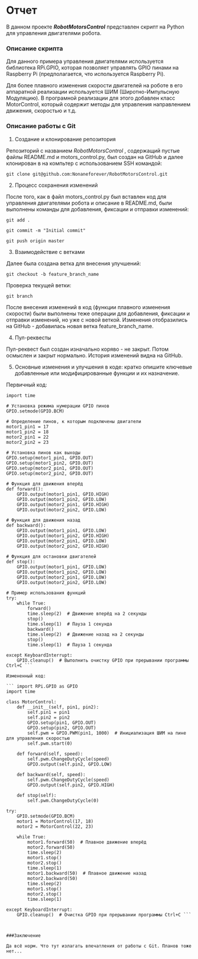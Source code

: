 # Отчет

В данном проекте ***RobotMotorsControl*** представлен скрипт на Python для управления двигателями робота.

### Описание скрипта

Для данного примера управления двигателями используется библиотека RPi.GPIO, которая позволяет управлять GPIO пинами на Raspberry Pi (предполагается, что используется Raspberry Pi). 

Для более плавного изменения скорости двигателей на роботе в его аппаратной реализации используется ШИМ (Широтно-Импульсную Модуляцию). В програмной реализации для этого добавлен класс MotorControl, который содержит методы для управления направлением движения, скоростью и т.д. 

### Описание работы с Git

1. Создание и клонирование репозитория

Репозиторий с названием _RobotMotorsControl_ , содержащий пустые файлы README.md и motors_control.py, был создан на GitHub и далее клонирован в на компьтер с использованием SSH командой:

``` git clone git@github.com:Nonaneforever/RobotMotorsControl.git ```

2. Процесс сохранения изменений

После того, как в файл motors_control.py был вставлен код для управления двигателями робота и описание в README.md, были выполнены команды для добавления, фиксации и отправки изменений: 

``` git add . ```

``` git commit -m "Initial commit" ```

``` git push origin master ```


3. Взаимодействие с ветками

Далее была создана ветка для внесения улучшений:

``` git checkout -b feature_branch_name ```

Проверка текущей ветки:

``` git branch ```

После внесения изменений в код (функции плавного изменения скорости) были выполнены теже операции для добавления, фиксации и отправки изменений, но уже с новой веткой. Изменения отобразились на GitHub - добавилась новая ветка feature_branch_name. 


4. Пул-реквесты

Пул-реквест был создан изначально коряво - не закрыт. Потом осмыслен и закрыт нормально. История изменений видна на GitHub.

5. Основные изменения и улучшения в коде: кратко опишите ключевые добавленные или модифицированные функции и их назначение.

Первичный код:

``` import RPi.GPIO as GPIO
import time

# Установка режима нумерации GPIO пинов
GPIO.setmode(GPIO.BCM)

# Определение пинов, к которым подключены двигатели
motor1_pin1 = 17
motor1_pin2 = 18
motor2_pin1 = 22
motor2_pin2 = 23

# Установка пинов как выходы
GPIO.setup(motor1_pin1, GPIO.OUT)
GPIO.setup(motor1_pin2, GPIO.OUT)
GPIO.setup(motor2_pin1, GPIO.OUT)
GPIO.setup(motor2_pin2, GPIO.OUT)

# Функция для движения вперёд
def forward():
    GPIO.output(motor1_pin1, GPIO.HIGH)
    GPIO.output(motor1_pin2, GPIO.LOW)
    GPIO.output(motor2_pin1, GPIO.HIGH)
    GPIO.output(motor2_pin2, GPIO.LOW)

# Функция для движения назад
def backward():
    GPIO.output(motor1_pin1, GPIO.LOW)
    GPIO.output(motor1_pin2, GPIO.HIGH)
    GPIO.output(motor2_pin1, GPIO.LOW)
    GPIO.output(motor2_pin2, GPIO.HIGH)

# Функция для остановки двигателей
def stop():
    GPIO.output(motor1_pin1, GPIO.LOW)
    GPIO.output(motor1_pin2, GPIO.LOW)
    GPIO.output(motor2_pin1, GPIO.LOW)
    GPIO.output(motor2_pin2, GPIO.LOW)

# Пример использования функций
try:
    while True:
        forward()
        time.sleep(2)  # Движение вперёд на 2 секунды
        stop()
        time.sleep(1)  # Пауза 1 секунда
        backward()
        time.sleep(2)  # Движение назад на 2 секунды
        stop()
        time.sleep(1)  # Пауза 1 секунда

except KeyboardInterrupt:
    GPIO.cleanup()  # Выполнить очистку GPIO при прерывании программы Ctrl+C ```

Измененный код:

``` import RPi.GPIO as GPIO
import time

class MotorControl:
    def __init__(self, pin1, pin2):
        self.pin1 = pin1
        self.pin2 = pin2
        GPIO.setup(pin1, GPIO.OUT)
        GPIO.setup(pin2, GPIO.OUT)
        self.pwm = GPIO.PWM(pin1, 1000)  # Инициализация ШИМ на пине для управления скоростью
        self.pwm.start(0)

    def forward(self, speed):
        self.pwm.ChangeDutyCycle(speed)
        GPIO.output(self.pin2, GPIO.LOW)

    def backward(self, speed):
        self.pwm.ChangeDutyCycle(speed)
        GPIO.output(self.pin2, GPIO.HIGH)

    def stop(self):
        self.pwm.ChangeDutyCycle(0)

try:
    GPIO.setmode(GPIO.BCM)
    motor1 = MotorControl(17, 18)
    motor2 = MotorControl(22, 23)

    while True:
        motor1.forward(50)  # Плавное движение вперёд
        motor2.forward(50)
        time.sleep(2)
        motor1.stop()
        motor2.stop()
        time.sleep(1)
        motor1.backward(50)  # Плавное движение назад
        motor2.backward(50)
        time.sleep(2)
        motor1.stop()
        motor2.stop()
        time.sleep(1)

except KeyboardInterrupt:
    GPIO.cleanup()  # Очистка GPIO при прерывании программы Ctrl+C ```



###Заключение

Да всё норм. Что тут излагать впечатления от работы с Git. Планов тоже нет...









